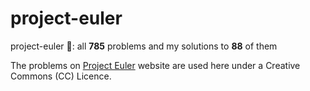 # project-euler
project-euler 🔢: all **785** problems and my solutions to **88** of them

The problems on [Project Euler](https://projecteuler.net/) website are used here under a Creative Commons (CC) Licence.
